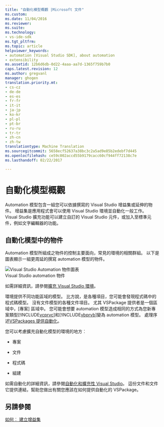 ```yaml
---
title: "自動化模型概觀 |Microsoft 文件"
ms.custom: 
ms.date: 11/04/2016
ms.reviewer: 
ms.suite: 
ms.technology:
- vs-ide-sdk
ms.tgt_pltfrm: 
ms.topic: article
helpviewer_keywords:
- automation [Visual Studio SDK], about automation
- extensibility
ms.assetid: 12b6d6db-0d22-4aaa-aa7d-1365f759b7b0
caps.latest.revision: 12
ms.author: gregvanl
manager: ghogen
translation.priority.mt:
- cs-cz
- de-de
- es-es
- fr-fr
- it-it
- ja-jp
- ko-kr
- pl-pl
- pt-br
- ru-ru
- tr-tr
- zh-cn
- zh-tw
translationtype: Machine Translation
ms.sourcegitcommit: 5658ecf52637a38bc3c2a5ad9e85b2edebf7d445
ms.openlocfilehash: ce59c002accd55b9179cacc60cf944ff72138c7e
ms.lasthandoff: 02/22/2017

---
```

# <a name="automation-model-overview"></a>自動化模型概觀
Automation 模型包含一組您可以依據撰寫的 Visual Studio 增益集或延伸的物件。 增益集是應用程式會可以使用 Visual Studio 環境並自動化一般工作。 Visual Studio 擴充功能可以建立自訂的 Visual Studio 元件，或加入至標準元件，例如文字編輯器的功能。  
  
## <a name="objects-in-the-automation-model"></a>自動化模型中的物件  
 Automation 模型所組成之物件的控制主要面向，常見的環境的相關群組。 以下是圖表顯示一組更周延的撰寫 automation 模型的物件。  
  
 ![Visual Studio Automation 物件圖表](~/docs/extensibility/internals/media/vsvisualstudioautomationobjectchart.gif "vsVisualStudioAutomationObjectChart")  
Visual Studio automation 物件  
  
 如需詳細資訊，請參閱[擴充 Visual Studio 環境](http://msdn.microsoft.com/Library/4173a963-7ac7-4966-9bb7-e28a9d9f6792)。  
  
 環境提供不同功能區域的模型。 比方說，是各種項目，您可能會發現程式碼中的程式碼模型。 沒有文件模型的各種文件項目。 尤其 VSPackage 提供者是一個區域中，[專案] 區域中。 您可能會想要 automation 模型造成相同的方式為您新專案類型[!INCLUDE[vcprvc](../../code-quality/includes/vcprvc_md.md)]和[!INCLUDE[vbprvb](../../code-quality/includes/vbprvb_md.md)]變為 automation 模型。 處理序述[VSPackages 提供自動化](../../extensibility/internals/providing-automation-for-vspackages.md)。  
  
 您可以考慮擴充自動化模型的環境的地方︰  
  
-   專案  
  
-   文件  
  
-   程式碼  
  
-   組建  
  
 如需自動化的詳細資訊，請參閱[自動化和擴充性 Visual Studio](http://msdn.microsoft.com/Library/f71a2253-3e68-4e5e-9a18-edbba816caf6)。 這份文件和文件它提供連結，幫助您做出有關您應該在如何提供自動化的 VSPackage。  
  
## <a name="see-also"></a>另請參閱  
 [如何︰ 建立增益集](http://msdn.microsoft.com/Library/50be56d2-e3a5-4cd2-8569-2a0666b268ce)
